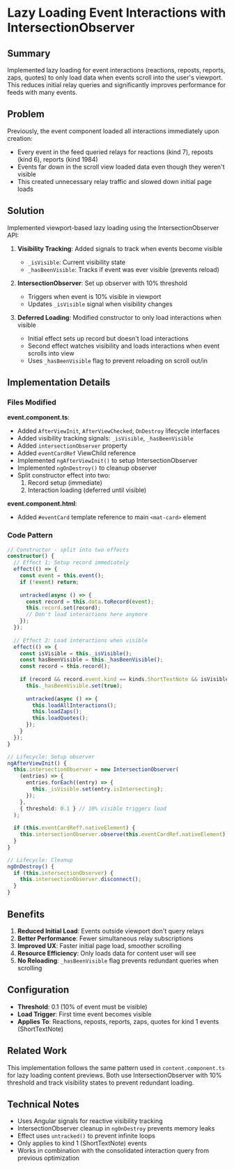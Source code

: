 # Lazy Loading Event Interactions with IntersectionObserver

## Summary

Implemented lazy loading for event interactions (reactions, reposts, reports, zaps, quotes) to only load data when events scroll into the user's viewport. This reduces initial relay queries and significantly improves performance for feeds with many events.

## Problem

Previously, the event component loaded all interactions immediately upon creation:
- Every event in the feed queried relays for reactions (kind 7), reposts (kind 6), reports (kind 1984)
- Events far down in the scroll view loaded data even though they weren't visible
- This created unnecessary relay traffic and slowed down initial page loads

## Solution

Implemented viewport-based lazy loading using the IntersectionObserver API:

1. **Visibility Tracking**: Added signals to track when events become visible
   - `_isVisible`: Current visibility state
   - `_hasBeenVisible`: Tracks if event was ever visible (prevents reload)

2. **IntersectionObserver**: Set up observer with 10% threshold
   - Triggers when event is 10% visible in viewport
   - Updates `_isVisible` signal when visibility changes

3. **Deferred Loading**: Modified constructor to only load interactions when visible
   - Initial effect sets up record but doesn't load interactions
   - Second effect watches visibility and loads interactions when event scrolls into view
   - Uses `_hasBeenVisible` flag to prevent reloading on scroll out/in

## Implementation Details

### Files Modified

**event.component.ts**:
- Added `AfterViewInit`, `AfterViewChecked`, `OnDestroy` lifecycle interfaces
- Added visibility tracking signals: `_isVisible`, `_hasBeenVisible`
- Added `intersectionObserver` property
- Added `eventCardRef` ViewChild reference
- Implemented `ngAfterViewInit()` to setup IntersectionObserver
- Implemented `ngOnDestroy()` to cleanup observer
- Split constructor effect into two:
  1. Record setup (immediate)
  2. Interaction loading (deferred until visible)

**event.component.html**:
- Added `#eventCard` template reference to main `<mat-card>` element

### Code Pattern

```typescript
// Constructor - split into two effects
constructor() {
  // Effect 1: Setup record immediately
  effect(() => {
    const event = this.event();
    if (!event) return;
    
    untracked(async () => {
      const record = this.data.toRecord(event);
      this.record.set(record);
      // Don't load interactions here anymore
    });
  });
  
  // Effect 2: Load interactions when visible
  effect(() => {
    const isVisible = this._isVisible();
    const hasBeenVisible = this._hasBeenVisible();
    const record = this.record();
    
    if (record && record.event.kind == kinds.ShortTextNote && isVisible && !hasBeenVisible) {
      this._hasBeenVisible.set(true);
      
      untracked(async () => {
        this.loadAllInteractions();
        this.loadZaps();
        this.loadQuotes();
      });
    }
  });
}

// Lifecycle: Setup observer
ngAfterViewInit() {
  this.intersectionObserver = new IntersectionObserver(
    (entries) => {
      entries.forEach((entry) => {
        this._isVisible.set(entry.isIntersecting);
      });
    },
    { threshold: 0.1 } // 10% visible triggers load
  );
  
  if (this.eventCardRef?.nativeElement) {
    this.intersectionObserver.observe(this.eventCardRef.nativeElement);
  }
}

// Lifecycle: Cleanup
ngOnDestroy() {
  if (this.intersectionObserver) {
    this.intersectionObserver.disconnect();
  }
}
```

## Benefits

1. **Reduced Initial Load**: Events outside viewport don't query relays
2. **Better Performance**: Fewer simultaneous relay subscriptions
3. **Improved UX**: Faster initial page load, smoother scrolling
4. **Resource Efficiency**: Only loads data for content user will see
5. **No Reloading**: `_hasBeenVisible` flag prevents redundant queries when scrolling

## Configuration

- **Threshold**: 0.1 (10% of event must be visible)
- **Load Trigger**: First time event becomes visible
- **Applies To**: Reactions, reposts, reports, zaps, quotes for kind 1 events (ShortTextNote)

## Related Work

This implementation follows the same pattern used in `content.component.ts` for lazy loading content previews. Both use IntersectionObserver with 10% threshold and track visibility states to prevent redundant loading.

## Technical Notes

- Uses Angular signals for reactive visibility tracking
- IntersectionObserver cleanup in `ngOnDestroy` prevents memory leaks
- Effect uses `untracked()` to prevent infinite loops
- Only applies to kind 1 (ShortTextNote) events
- Works in combination with the consolidated interaction query from previous optimization
